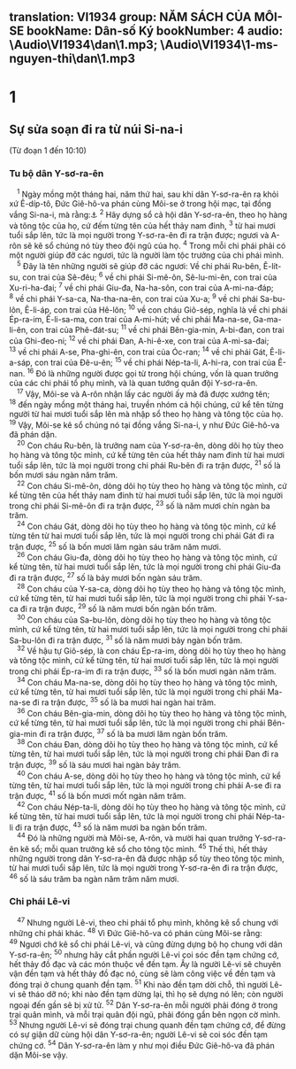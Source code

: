 translation: VI1934
group: NĂM SÁCH CỦA MÔI-SE
bookName: Dân-số Ký 
bookNumber: 4
audio: \Audio\VI1934\dan\1.mp3; \Audio\VI1934\1-ms-nguyen-thi\dan\1.mp3
-------

<div class="title"><h1>1</h1><h2>Sự sửa soạn đi ra từ núi Si-na-i</h2><p>(Từ đoạn 1 đến 10:10)</p><h3>Tu bộ dân Y-sơ-ra-ên</h3></div>
<span class="verse dan_1_1"> <sup>1</sup> Ngày mồng một tháng hai, năm thứ hai, sau khi dân Y-sơ-ra-ên ra khỏi xứ Ê-díp-tô, Đức Giê-hô-va phán cùng Môi-se ở trong hội mạc, tại đồng vắng Si-na-i, mà rằng:<a data-toggle="tooltip" data-placement="bottom" title="Dan 26:1-51">⚓</a></span>
<span class="verse dan_1_2"><sup>2</sup> Hãy dựng sổ cả hội dân Y-sơ-ra-ên, theo họ hàng và tông tộc của họ, cứ đếm từng tên của hết thảy nam đinh, </span>
<span class="verse dan_1_3"><sup>3</sup> từ hai mươi tuổi sắp lên, tức là mọi người trong Y-sơ-ra-ên đi ra trận được; ngươi và A-rôn sẽ kê sổ chúng nó tùy theo đội ngũ của họ. </span>
<span class="verse dan_1_4"><sup>4</sup> Trong mỗi chi phái phải có một người giúp đỡ các ngươi, tức là người làm tộc trưởng của chi phái mình. <br/></span>
<span class="verse dan_1_5"> <sup>5</sup> Đây là tên những người sẽ giúp đỡ các ngươi: Về chi phái Ru-bên, Ê-lít-su, con trai của Sê-đêu; </span>
<span class="verse dan_1_6"><sup>6</sup> về chi phái Si-mê-ôn, Sê-lu-mi-ên, con trai của Xu-ri-ha-đai; </span>
<span class="verse dan_1_7"><sup>7</sup> về chi phái Giu-đa, Na-ha-sôn, con trai của A-mi-na-đáp; </span>
<span class="verse dan_1_8"><sup>8</sup> về chi phái Y-sa-ca, Na-tha-na-ên, con trai của Xu-a; </span>
<span class="verse dan_1_9"><sup>9</sup> về chi phái Sa-bu-lôn, Ê-li-áp, con trai của Hê-lôn; </span>
<span class="verse dan_1_10"><sup>10</sup> về con cháu Giô-sép, nghĩa là về chi phái Ép-ra-im, Ê-li-sa-ma, con trai của A-mi-hút; về chi phái Ma-na-se, Ga-ma-li-ên, con trai của Phê-đát-su; </span>
<span class="verse dan_1_11"><sup>11</sup> về chi phái Bên-gia-min, A-bi-đan, con trai của Ghi-đeo-ni; </span>
<span class="verse dan_1_12"><sup>12</sup> về chi phái Đan, A-hi-ê-xe, con trai của A-mi-sa-đai; </span>
<span class="verse dan_1_13"><sup>13</sup> về chi phái A-se, Pha-ghi-ên, con trai của Óc-ran; </span>
<span class="verse dan_1_14"><sup>14</sup> về chi phái Gát, Ê-li-a-sáp, con trai của Đê-u-ên; </span>
<span class="verse dan_1_15"><sup>15</sup> về chi phái Nép-ta-li, A-hi-ra, con trai của Ê-nan. </span>
<span class="verse dan_1_16"><sup>16</sup> Đó là những người được gọi từ trong hội chúng, vốn là quan trưởng của các chi phái tổ phụ mình, và là quan tướng quân đội Y-sơ-ra-ên. <br/></span>
<span class="verse dan_1_17"> <sup>17</sup> Vậy, Môi-se và A-rôn nhận lấy các người ấy mà đã được xướng tên; </span>
<span class="verse dan_1_18"><sup>18</sup> đến ngày mồng một tháng hai, truyền nhóm cả hội chúng, cứ kể tên từng người từ hai mươi tuổi sắp lên mà nhập sổ theo họ hàng và tông tộc của họ. </span>
<span class="verse dan_1_19"><sup>19</sup> Vậy, Môi-se kê sổ chúng nó tại đồng vắng Si-na-i, y như Đức Giê-hô-va đã phán dặn. <br/></span>
<span class="verse dan_1_20"> <sup>20</sup> Con cháu Ru-bên, là trưởng nam của Y-sơ-ra-ên, dòng dõi họ tùy theo họ hàng và tông tộc mình, cứ kể từng tên của hết thảy nam đinh từ hai mươi tuổi sắp lên, tức là mọi người trong chi phái Ru-bên đi ra trận được, </span>
<span class="verse dan_1_21"><sup>21</sup> số là bốn mươi sáu ngàn năm trăm. <br/></span>
<span class="verse dan_1_22"> <sup>22</sup> Con cháu Si-mê-ôn, dòng dõi họ tùy theo họ hàng và tông tộc mình, cứ kể từng tên của hết thảy nam đinh từ hai mươi tuổi sắp lên, tức là mọi người trong chi phái Si-mê-ôn đi ra trận được, </span>
<span class="verse dan_1_23"><sup>23</sup> số là năm mươi chín ngàn ba trăm. <br/></span>
<span class="verse dan_1_24"> <sup>24</sup> Con cháu Gát, dòng dõi họ tùy theo họ hàng và tông tộc mình, cứ kể từng tên từ hai mươi tuổi sắp lên, tức là mọi người trong chi phái Gát đi ra trận được, </span>
<span class="verse dan_1_25"><sup>25</sup> số là bốn mươi lăm ngàn sáu trăm năm mươi. <br/></span>
<span class="verse dan_1_26"> <sup>26</sup> Con cháu Giu-đa, dòng dõi họ tùy theo họ hàng và tông tộc mình, cứ kể từng tên, từ hai mươi tuổi sắp lên, tức là mọi người trong chi phái Giu-đa đi ra trận được, </span>
<span class="verse dan_1_27"><sup>27</sup> số là bảy mươi bốn ngàn sáu trăm. <br/></span>
<span class="verse dan_1_28"> <sup>28</sup> Con cháu của Y-sa-ca, dòng dõi họ tùy theo họ hàng và tông tộc mình, cứ kể từng tên, từ hai mươi tuổi sắp lên, tức là mọi người trong chi phái Y-sa-ca đi ra trận được, </span>
<span class="verse dan_1_29"><sup>29</sup> số là năm mươi bốn ngàn bốn trăm. <br/></span>
<span class="verse dan_1_30"> <sup>30</sup> Con cháu của Sa-bu-lôn, dòng dõi họ tùy theo họ hàng và tông tộc mình, cứ kể từng tên, từ hai mươi tuổi sắp lên, tức là mọi người trong chi phái Sa-bu-lôn đi ra trận được, </span>
<span class="verse dan_1_31"><sup>31</sup> số là năm mươi bảy ngàn bốn trăm. <br/></span>
<span class="verse dan_1_32"> <sup>32</sup> Về hậu tự Giô-sép, là con cháu Ép-ra-im, dòng dõi họ tùy theo họ hàng và tông tộc mình, cứ kể từng tên, từ hai mươi tuổi sắp lên, tức là mọi người trong chi phái Ép-ra-im đi ra trận được, </span>
<span class="verse dan_1_33"><sup>33</sup> số là bốn mươi ngàn năm trăm. <br/></span>
<span class="verse dan_1_34"> <sup>34</sup> Con cháu Ma-na-se, dòng dõi họ tùy theo họ hàng và tông tộc mình, cứ kể từng tên, từ hai mươi tuổi sắp lên, tức là mọi người trong chi phái Ma-na-se đi ra trận được, </span>
<span class="verse dan_1_35"><sup>35</sup> số là ba mươi hai ngàn hai trăm. <br/></span>
<span class="verse dan_1_36"> <sup>36</sup> Con cháu Bên-gia-min, dòng dõi họ tùy theo họ hàng và tông tộc mình, cứ kể từng tên, từ hai mươi tuổi sắp lên, tức là mọi người trong chi phái Bên-gia-min đi ra trận được, </span>
<span class="verse dan_1_37"><sup>37</sup> số là ba mươi lăm ngàn bốn trăm. <br/></span>
<span class="verse dan_1_38"> <sup>38</sup> Con cháu Đan, dòng dõi họ tùy theo họ hàng và tông tộc mình, cứ kể từng tên, từ hai mươi tuổi sắp lên, tức là mọi người trong chi phái Đan đi ra trận được, </span>
<span class="verse dan_1_39"><sup>39</sup> số là sáu mươi hai ngàn bảy trăm. <br/></span>
<span class="verse dan_1_40"> <sup>40</sup> Con cháu A-se, dòng dõi họ tùy theo họ hàng và tông tộc mình, cứ kể từng tên, từ hai mươi tuổi sắp lên, tức là mọi người trong chi phái A-se đi ra trận được, </span>
<span class="verse dan_1_41"><sup>41</sup> số là bốn mươi mốt ngàn năm trăm. <br/></span>
<span class="verse dan_1_42"> <sup>42</sup> Con cháu Nép-ta-li, dòng dõi họ tùy theo họ hàng và tông tộc mình, cứ kể từng tên, từ hai mươi tuổi sắp lên, tức là mọi người trong chi phái Nép-ta-li đi ra trận được, </span>
<span class="verse dan_1_43"><sup>43</sup> số là năm mươi ba ngàn bốn trăm. <br/></span>
<span class="verse dan_1_44"> <sup>44</sup> Đó là những người mà Môi-se, A-rôn, và mười hai quan trưởng Y-sơ-ra-ên kê sổ; mỗi quan trưởng kê sổ cho tông tộc mình. </span>
<span class="verse dan_1_45"><sup>45</sup> Thế thì, hết thảy những người trong dân Y-sơ-ra-ên đã được nhập sổ tùy theo tông tộc mình, từ hai mươi tuổi sắp lên, tức là mọi người trong Y-sơ-ra-ên đi ra trận được, </span>
<span class="verse dan_1_46"><sup>46</sup> số là sáu trăm ba ngàn năm trăm năm mươi. <br/></span>
<div class="title"><h3>Chi phái Lê-vi</h3></div>
<span class="verse dan_1_47"> <sup>47</sup> Nhưng người Lê-vi, theo chi phái tổ phụ mình, không kê sổ chung với những chi phái khác. </span>
<span class="verse dan_1_48"><sup>48</sup> Vì Đức Giê-hô-va có phán cùng Môi-se rằng: </span>
<span class="verse dan_1_49"><sup>49</sup> Ngươi chớ kê sổ chi phái Lê-vi, và cũng đừng dựng bộ họ chung với dân Y-sơ-ra-ên; </span>
<span class="verse dan_1_50"><sup>50</sup> nhưng hãy cắt phần người Lê-vi coi sóc đền tạm chứng cớ, hết thảy đồ đạc và các món thuộc về đền tạm. Ấy là người Lê-vi sẽ chuyên vận đền tạm và hết thảy đồ đạc nó, cùng sẽ làm công việc về đền tạm và đóng trại ở chung quanh đền tạm. </span>
<span class="verse dan_1_51"><sup>51</sup> Khi nào đền tạm dời chỗ, thì người Lê-vi sẽ tháo dỡ nó; khi nào đền tạm dừng lại, thì họ sẽ dựng nó lên; còn người ngoại đến gần sẽ bị xử tử. </span>
<span class="verse dan_1_52"><sup>52</sup> Dân Y-sơ-ra-ên mỗi người phải đóng ở trong trại quân mình, và mỗi trại quân đội ngũ, phải đóng gần bên ngọn cờ mình. </span>
<span class="verse dan_1_53"><sup>53</sup> Nhưng người Lê-vi sẽ đóng trại chung quanh đền tạm chứng cớ, để đừng có sự giận dữ cùng hội dân Y-sơ-ra-ên; người Lê-vi sẽ coi sóc đền tạm chứng cớ. </span>
<span class="verse dan_1_54"><sup>54</sup> Dân Y-sơ-ra-ên làm y như mọi điều Đức Giê-hô-va đã phán dặn Môi-se vậy. <br/></span>
